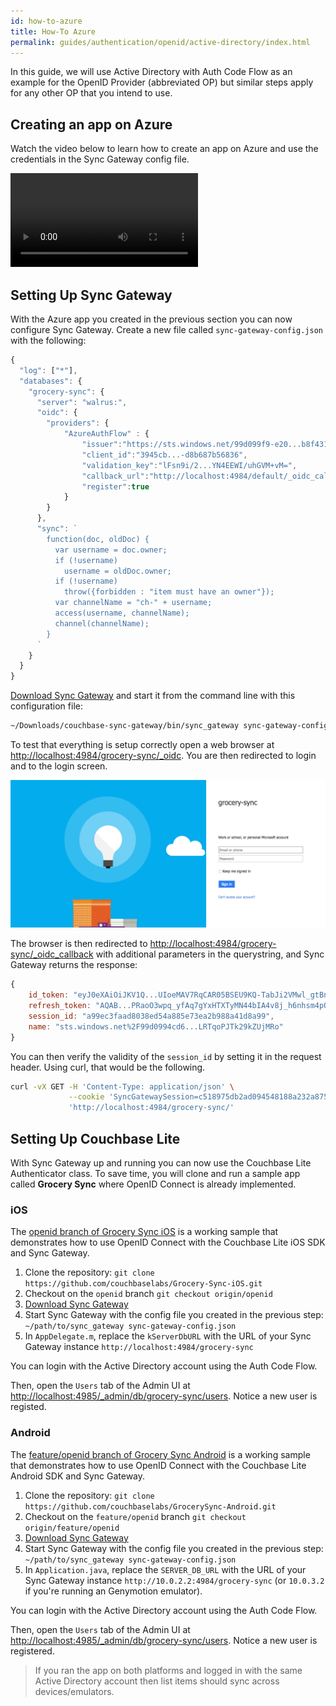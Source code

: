 ```yaml
---
id: how-to-azure
title: How-To Azure
permalink: guides/authentication/openid/active-directory/index.html
---
```


In this guide, we will use Active Directory with Auth Code Flow as an example for the OpenID Provider (abbreviated OP) but similar steps apply for any other OP that you intend to use.

## Creating an app on Azure

Watch the video below to learn how to create an app on Azure and use the credentials in the Sync Gateway config file.

[//]: # "TODO: Link to video."
<video src="https://cl.ly/0G34373Q0S2z/azure.mp4" controls="true"></video>

## Setting Up Sync Gateway

With the Azure app you created in the previous section you can now configure Sync Gateway. Create a new file called `sync-gateway-config.json` with the following:

```javascript
{
  "log": ["*"],
  "databases": {
    "grocery-sync": {
      "server": "walrus:",
      "oidc": {
        "providers": {
            "AzureAuthFlow" : {
                "issuer":"https://sts.windows.net/99d099f9-e20...b8f4312dc1b8/",
                "client_id":"3945cb...-d8b687b56836",
                "validation_key":"lFsn9i/2...YN4EEWI/uhGVM+vM=",
                "callback_url":"http://localhost:4984/default/_oidc_callback",
                "register":true
            }
        }
      },
      "sync": `
        function(doc, oldDoc) {
          var username = doc.owner;
          if (!username)
            username = oldDoc.owner;
          if (!username)
            throw({forbidden : "item must have an owner"});
          var channelName = "ch-" + username;
          access(username, channelName);
          channel(channelName);
        }
      `
    }
  }
}
```

[Download Sync Gateway](http://www.couchbase.com/nosql-databases/downloads#couchbase-mobile) and start it from the command line with this configuration file:

```bash
~/Downloads/couchbase-sync-gateway/bin/sync_gateway sync-gateway-config.json
```

To test that everything is setup correctly open a web browser at [http://localhost:4984/grocery-sync/_oidc](http://localhost:4984/grocery-sync/_oidc). You are then redirected to login and to the login screen.

![](img/azure-login.png)

The browser is then redirected to [http://localhost:4984/grocery-sync/\_oidc_callback](http://localhost:4984/grocery-sync/_oidc_callback) with additional parameters in the querystring, and Sync Gateway returns the response:

```javascript
{
	id_token: "eyJ0eXAiOiJKV1Q...UIoeMAV7RqCAR05BSEU9KQ-TabJi2VMwl_gtBnreXtg",
	refresh_token: "AQAB...PRaoO3wpq_yfAq7gYxHTXTyMN44bIA4v8j_h6nhsm4pQX3u8_jh25iPr-T1chiAA",
	session_id: "a99ec3faad8038ed54a885e73ea2b988a41d8a99",
	name: "sts.windows.net%2F99d0994cd6...LRTqoPJTk29kZUjMRo"
}
```

You can then verify the validity of the `session_id` by setting it in the request header. Using curl, that would be the following.

```bash
curl -vX GET -H 'Content-Type: application/json' \
             --cookie 'SyncGatewaySession=c518975db2ad094548188a232a875ea547bce966' \
             'http://localhost:4984/grocery-sync/'
```

## Setting Up Couchbase Lite

With Sync Gateway up and running you can now use the Couchbase Lite Authenticator class. To save time, you will clone and run a sample app called **Grocery Sync** where OpenID Connect is already implemented.

### iOS

The [openid branch of Grocery Sync iOS](https://github.com/couchbaselabs/Grocery-Sync-iOS/tree/openid) is a working sample that demonstrates how to use OpenID Connect with the Couchbase Lite iOS SDK and Sync Gateway.

1. Clone the repository: `git clone https://github.com/couchbaselabs/Grocery-Sync-iOS.git`
2. Checkout on the `openid` branch `git checkout origin/openid`
3. [Download Sync Gateway](http://www.couchbase.com/nosql-databases/downloads#couchbase-mobile)
4. Start Sync Gateway with the config file you created in the previous step: `~/path/to/sync_gateway sync-gateway-config.json`
5. In `AppDelegate.m`, replace the `kServerDbURL` with the URL of your Sync Gateway instance `http://localhost:4984/grocery-sync`

You can login with the Active Directory account using the Auth Code Flow.

Then, open the `Users` tab of the Admin UI at [http://localhost:4985/_admin/db/grocery-sync/users](http://localhost:4985/_admin/db/grocery-sync/users). Notice a new user is registed.

### Android

The [feature/openid branch of Grocery Sync Android](https://github.com/couchbaselabs/GrocerySync-Android/tree/feature/openid) is a working sample that demonstrates how to use OpenID Connect with the Couchbase Lite Android SDK and Sync Gateway.

1. Clone the repository: `git clone https://github.com/couchbaselabs/GrocerySync-Android.git`
2. Checkout on the `feature/openid` branch `git checkout origin/feature/openid`
3. [Download Sync Gateway](http://www.couchbase.com/nosql-databases/downloads#couchbase-mobile)
4. Start Sync Gateway with the config file you created in the previous step: `~/path/to/sync_gateway sync-gateway-config.json`
5. In `Application.java`, replace the `SERVER_DB_URL` with the URL of your Sync Gateway instance `http://10.0.2.2:4984/grocery-sync` (or `10.0.3.2` if you're running an Genymotion emulator).

You can login with the Active Directory account using the Auth Code Flow.

Then, open the `Users` tab of the Admin UI at [http://localhost:4985/_admin/db/grocery-sync/users](http://localhost:4985/_admin/db/grocery-sync/users). Notice a new user is registered.

> If you ran the app on both platforms and logged in with the same Active Directory account then list items should sync across devices/emulators.